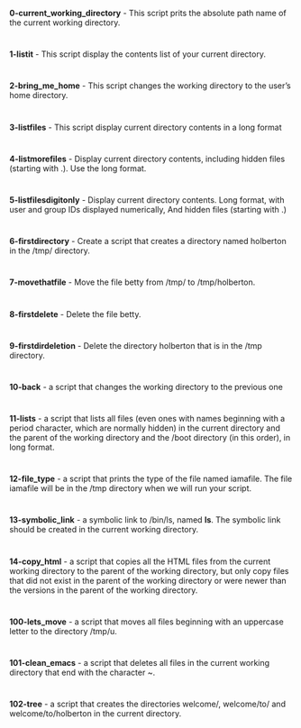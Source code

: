 **0-current_working_directory** - This script prits the absolute path name of the current working directory.
#
**1-listit** - This script display the contents list of your current directory.
#
**2-bring_me_home** - This script changes the working directory to the user’s home directory.
#
**3-listfiles** - This script display current directory contents in a long format
#
**4-listmorefiles** - Display current directory contents, including hidden files (starting with .). Use the long format.
#
**5-listfilesdigitonly** - Display current directory contents. Long format, with user and group IDs displayed numerically, And hidden files (starting with .)
#
**6-firstdirectory** - Create a script that creates a directory named holberton in the /tmp/ directory.
#
**7-movethatfile** - Move the file betty from /tmp/ to /tmp/holberton.
#
**8-firstdelete** - Delete the file betty.
#
**9-firstdirdeletion** - Delete the directory holberton that is in the /tmp directory.
#
**10-back** - a script that changes the working directory to the previous one
#
**11-lists** - a script that lists all files (even ones with names beginning with a period character, which are normally hidden) in the current directory and the parent of the working directory and the /boot directory (in this order), in long format.
#
**12-file_type** - a script that prints the type of the file named iamafile. The file iamafile will be in the /tmp directory when we will run your script.
#
**13-symbolic_link** - a symbolic link to /bin/ls, named __ls__. The symbolic link should be created in the current working directory.
#
**14-copy_html** - a script that copies all the HTML files from the current working directory to the parent of the working directory, but only copy files that did not exist in the parent of the working directory or were newer than the versions in the parent of the working directory.
#
**100-lets_move** - a script that moves all files beginning with an uppercase letter to the directory /tmp/u.
#
**101-clean_emacs** - a script that deletes all files in the current working directory that end with the character ~.
#
**102-tree** -  a script that creates the directories welcome/, welcome/to/ and welcome/to/holberton in the current directory.
#